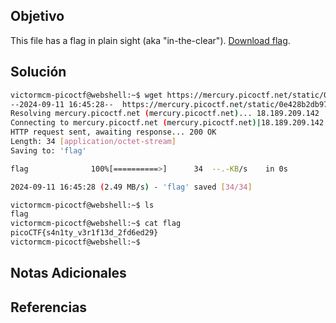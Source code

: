 ## Objetivo
This file has a flag in plain sight (aka "in-the-clear"). [Download flag](https://mercury.picoctf.net/static/0e428b2db9788d31189329bed089ce98/flag).
## Solución
```bash
victormcm-picoctf@webshell:~$ wget https://mercury.picoctf.net/static/0e428b2db9788d31189329bed089ce98/flag
--2024-09-11 16:45:28--  https://mercury.picoctf.net/static/0e428b2db9788d31189329bed089ce98/flag
Resolving mercury.picoctf.net (mercury.picoctf.net)... 18.189.209.142
Connecting to mercury.picoctf.net (mercury.picoctf.net)|18.189.209.142|:443... connected.
HTTP request sent, awaiting response... 200 OK
Length: 34 [application/octet-stream]
Saving to: 'flag'

flag              100%[==========>]      34  --.-KB/s    in 0s      

2024-09-11 16:45:28 (2.49 MB/s) - 'flag' saved [34/34]

victormcm-picoctf@webshell:~$ ls
flag
victormcm-picoctf@webshell:~$ cat flag 
picoCTF{s4n1ty_v3r1f13d_2fd6ed29}
victormcm-picoctf@webshell:~$ 
```
## Notas Adicionales

## Referencias
